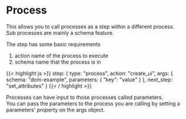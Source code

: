 # Process

This allows you to call processes as a step within a different process.  
Sub processes are mainly a schema feature.

The step has some basic requirements

1. action name of the process to execute
2. schema name that the process is in

{{< highlight js >}}
step: {
    type: "process",
    action: "create_ui",
    args: {
        schema: "dom-example",
        parameters: {
            "key": "value"
        }
    },
    next_step: "set_attributes"
}
{{< / highlight >}}

Processes can have input to those processes called parameters.  
You can pass the parameters to the process you are calling by setting a parameters' property on the args object.